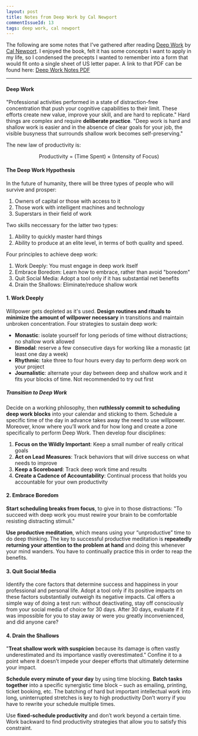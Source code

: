 ```yaml
---
layout: post
title: Notes from Deep Work by Cal Newport
commentIssueId: 13
tags: deep work, cal newport
---
```


The following are some notes that I've gathered after reading [Deep Work](http://calnewport.com/books/deep-work/) by [Cal Newport](http://calnewport.com/). I enjoyed the book, felt it has some concepts I want to apply in my life, so I condensed the precepts I wanted to remember into a form that would fit onto a single sheet of US letter paper. A link to that PDF can be found here: [Deep Work Notes PDF]({{site.baseurl}}/files/2018/deepwork.pdf)

---

#### Deep Work

"Professional activities performed in a state of distraction-free concentration that push your cognitive capabilities to their limit. These efforts create new value, improve your skill, and are hard to replicate." Hard things are complex and require **deliberate practice**. "Deep work is hard and shallow work is easier and in the absence of clear goals for your job, the visible busyness that surrounds shallow work becomes self-preserving."

The new law of productivity is:

$$\text{Productivity}~=~(\text{Time Spent}) \times (\text{Intensity of Focus})$$

#### The Deep Work Hypothesis

In the future of humanity, there will be three types of people who will survive and prosper:

1. Owners of capital or those with access to it
2. Those work with intelligent machines and technology
3. Superstars in their field of work

Two skills neccessary for the latter two types: 

1. Ability to quickly master hard things
2. Ability to produce at an elite level, in terms of both quality and speed. 

Four principles to achieve deep work:

1. Work Deeply: You must engage in deep work itself
2. Embrace Boredom: Learn how to embrace, rather than avoid "boredom"
3. Quit Social Media: Adopt a tool only if it has substantial net benefits
4. Drain the Shallows: Eliminate/reduce shallow work

#### 1. Work Deeply

Willpower gets depleted as it's used. **Design routines and rituals to minimize the amount of willpower necessary** in transitions and maintain unbroken concentration. Four strategies to sustain deep work:

* **Monastic**: isolate yourself for long periods of time without distractions; no shallow work allowed
* **Bimodal**: reserve a few consecutive days for working like a monastic (at least one day a week)
* **Rhythmic**: take three to four hours every day to perform deep work on your project
* **Journalistic**: alternate your day between deep and shallow work and it fits your blocks of time. Not recommended to try out first

##### Transition to Deep Work

Decide on a working philosophy, then **ruthlessly commit to scheduling deep work blocks** into your calendar and sticking to them. Schedule a specific time of the day in advance takes away the need to use willpower. Moreover, know where you’ll work and for how long and create a zone specifically to perform Deep Work. Then develop four disciplines:

1. **Focus on the Wildly Important**: Keep a small number of really critical goals
2. **Act on Lead Measures**: Track behaviors that will drive success on what needs to improve
3. **Keep a Scoreboard**: Track deep work time and results
4. **Create a Cadence of Accountability**: Continual process that holds you accountable for your own productivity

#### 2. Embrace Boredom

**Start scheduling breaks from focus**, to give in to those distractions: "To succeed with deep work you must rewire your brain to be comfortable resisting distracting stimuli."

**Use productive meditation**, which means using your “unproductive” time to do deep thinking. The key to successful productive meditation is **repeatedly returning your attention to the problem at hand** and doing this whenever your mind wanders. You have to continually practice this in order to reap the benefits.

#### 3. Quit Social Media

Identify the core factors that determine success and happiness in your professional and personal life. Adopt a tool only if its positive impacts on these factors substantially outweigh its negative impacts. Cal offers a simple way of doing a test run: without deactivating, stay off consciously from your social media of choice for 30 days. After 30 days, evaluate if it was impossible for you to stay away or were you greatly inconvenienced, and did anyone care?


#### 4. Drain the Shallows

"**Treat shallow work with suspicion** because its damage is often vastly underestimated and its importance vastly overestimated." Confine it to a point where it doesn’t impede your deeper efforts that ultimately determine your impact.

**Schedule every minute of your day** by using time blocking. **Batch tasks together** into a specific synergistic time block – such as emailing, printing, ticket booking, etc. The batching of hard but important intellectual work into long, uninterrupted stretches is key to high productivity Don’t worry if you have to rewrite your schedule multiple times. 

Use **fixed-schedule productivity** and don’t work beyond a certain time. Work backward to find productivity strategies that allow you to satisfy this constraint.